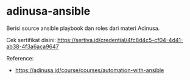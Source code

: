 # adinusa-ansible

Berisi source ansible playbook dan roles dari materi Adinusa.

Cek sertifikat disini: https://sertiva.id/credential/4fc8d4c5-cf04-4d41-ab38-4f3a6aca9647

Reference:
- https://adinusa.id/course/courses/automation-with-ansible
